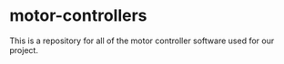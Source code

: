 # motor-controllers
This is a repository for all of the motor controller software used for our project. 
